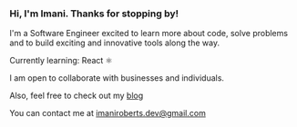 ### Hi, I'm Imani. Thanks for stopping by!

I'm a Software Engineer excited to learn more about code, solve problems and to build exciting and innovative tools along the way.

Currently learning: React ⚛

I am open to collaborate with businesses and individuals.

Also, feel free to check out my [blog](https://imanidevelops.hashnode.dev/)

You can contact me at imaniroberts.dev@gmail.com
